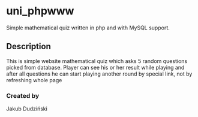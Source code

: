 # uni_phpwww
Simple mathematical quiz written in php and with MySQL support.

## Description
This is simple website mathematical quiz which asks 5 random questions picked from database. Player can see his or her result while playing and after all questions he
can start playing another round by special link, not by refreshing whole page

### Created by
Jakub Dudziński
